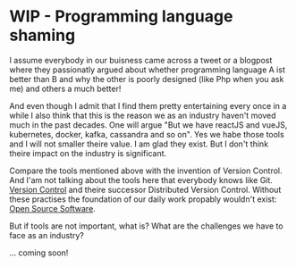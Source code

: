  # WIP - Programming language shaming
 
I assume everybody in our buisness came across a tweet or a blogpost where they passionatly argued about whether programming language A ist better than
B and why the other is poorly designed (like Php when you ask me) and others a much better!
 
And even though I admit that I find them pretty entertaining every once in a while I also think that this is the reason we as an industry haven't moved much in the past decades. One will argue "But we have reactJS and vueJS, kubernetes, docker, kafka, cassandra and so on". Yes we habe those tools and I will not smaller theire value. I am glad they exist. But I don't think theire impact on the industry is significant.
 
Compare the tools mentioned above with the invention of Version Control. And I'am not talking about the tools here that everybody knows like Git. [Version Control](https://en.wikipedia.org/wiki/Version_control) and theire successor Distributed Version Control. Without these practises the foundation of our daily work propably wouldn't exist: [Open Source Software](https://en.wikipedia.org/wiki/Open-source_software).
 
But if tools are not important, what is? What are the challenges we have to face as an industry?
 
... coming soon!
